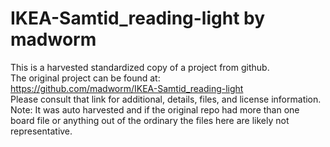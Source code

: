 
# IKEA-Samtid_reading-light by madworm  
This is a harvested standardized copy of a project from github.  
The original project can be found at:  
https://github.com/madworm/IKEA-Samtid_reading-light  
Please consult that link for additional, details, files, and license information.  
Note: It was auto harvested and if the original repo had more than one board file or anything out of the ordinary the files here are likely not representative.  
    